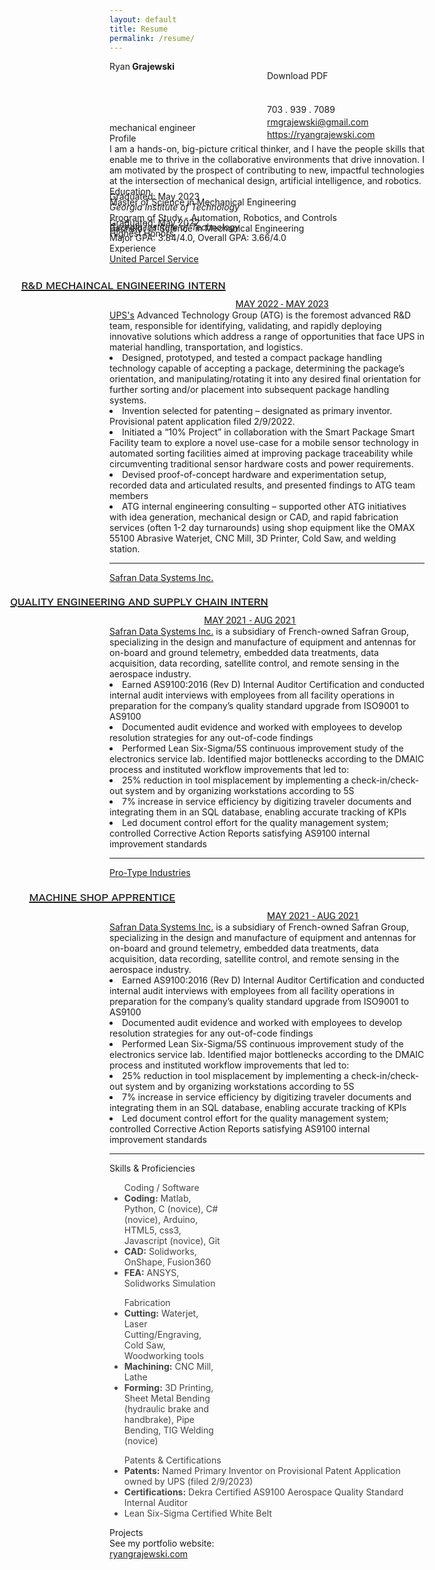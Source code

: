 ```yaml
---
layout: default
title: Resume
permalink: /resume/
---
```

<head>
  <meta charset="UTF-8">
  <title>Ryan Grajewski - Resume</title>
  <link rel="stylesheet" href="style.css">
  <link href="https://fonts.googleapis.com/css?family=Merriweather:300,400,700|Source+Sans+Pro:400,400i" rel="stylesheet">
    <link rel="stylesheet" href="style.css">
  <link href="https://fonts.googleapis.com/css?family=Merriweather:300,400,700|Source+Sans+Pro:400,400i" rel="stylesheet">
    <script src="https://unpkg.com/ionicons@5.1.2/dist/ionicons.js"></script>
  <link href="https://unpkg.com/ionicons@4.5.10-0/dist/css/ionicons.min.css" rel="stylesheet">
  <script>
    function toggleAccordion(id) {
    const item = document.getElementById(id);
    item.classList.toggle("active");
    }
  </script>
</head>

<div class="section row">
  <div class="col">
    <div class="style1">Ryan<span style="font-weight:700"> Grajewski</span></div>
  </div>
  <div class="contact-info col" style="break-after: always; margin-left: 50%; margin-top: -2px; margin-bottom:0px;">
    <div class="downloadButton" style="margin-bottom: 3px;" id="pdf" href="#" style="margin-right: 0px;">Download PDF</div><br><br>
    <div style="margin-bottom: 3px;">703 . 939 . 7089</div>
    <div style="margin-bottom: 3px;"><a href="rmgrajewski@gmail.com" style="color:">rmgrajewski@gmail.com</a></div>
    <div style="margin-bottom: 3px;"><a href="http://ryangrajewski.com">https://ryangrajewski.com</a></div>
  </div>
  <div class="section-text col" style="margin-top: -31px; margin-bottom: 0px;">
    <div class="style4">
      mechanical engineer
    </div>
  </div>
</div>

<div class="section row">
  <div class="col">
    <div class="style2">Profile</div>
  </div>
  <div class="section-text col-right row" style="text-align: justify;"> I am a hands-on, big-picture critical thinker, and I have the people skills that enable me to thrive in the collaborative environments that drive innovation. I am motivated by the prospect of contributing to new, impactful technologies at the intersection of mechanical design, artificial intelligence, and robotics.
  </div>
</div>
<div class="section row">
  <div class="col">
    <div class="style2">Education</div>
  </div>
  <div class="section-text col-right">
    <div class="row">
      <div class="style5"><span class="emph">Master of Science</span> in Mechanical Engineering</div>
      <div class="col-right light" style="margin-top: -26px;">Graduated: May 2023</div>
    </div>
    <div style="font-style: oblique;">Georgia Institute of Technology</div>
    <div class="row">
      <div class="col light">Program of Study - Automation, Robotics, and Controls</div>
    </div>
  </div>
  <div class="section-text col-right">
    <div class="row">
      <div class="style5"><span class="emph">Bachelor of Science</span> in Mechanical Engineering</div>
      <div class="col-right light" style="margin-top: -26px;">Graduated: May 2022<br>Highest Honors</div>
    </div>
    <div style="font-style: oblique; margin-top:-27px">Georgia Institute of Technology</div>
    <div class="row">
      <div class="col light">Major GPA: 3.84/4.0, Overall GPA: 3.66/4.0</div>
    </div>
  </div>
</div>




<div class="section row">
  <div class="col">
    <div class="style2">Experience</div>
  </div>
  <div class="section-text col-right">
    <div class="row">
      <div class="col">
        <div class="container_accordion">
          <div class="accordion">
            <div class="accordion-item" id="question1">
              <a class="accordion-link" href="#question1" onclick="toggleAccordion('question1')">
                <div class="style6">United Parcel Service</div>
                <div class="col-left" style="position:relative; margin-top:4%;margin-left:-28%; font-size:20px; font-variant: small-caps;font-family: Roboto, sans-serif;">
                  r&d mechaincal engineering intern
                </div>
                <div class="col-left" style="position:relative; margin-top:2%;margin-left:40%; font-size:15px; font-variant: small-caps;font-family: Roboto, sans-serif;">
                  MAY 2022 - MAY 2023
                </div>
                <i class="icon ion-md-arrow-forward"></i>
                <i class="icon ion-md-arrow-down"></i>
              </a>
              <div class="answer">
                <div class="companyProfile">
                  <a href="https://www.ups.com/">UPS's</a> Advanced Technology Group (ATG) is the foremost advanced R&D team, responsible for identifying, validating, and rapidly deploying innovative solutions which address a range of opportunities that face UPS in material handling, transportation, and logistics.
                </div>
                <li class="jobBullet1">Designed, prototyped, and tested a compact package handling technology capable of accepting a package, determining the package’s orientation, and manipulating/rotating it into any desired final orientation for further sorting and/or placement into subsequent package handling systems.</li>
                <li class="jobBullet2">Invention selected for patenting – designated as primary inventor. Provisional patent application filed 2/9/2022.</li>
                <li class="jobBullet1">Initiated a “10% Project” in collaboration with the Smart Package Smart Facility team to explore a novel use-case for a mobile sensor technology in automated sorting facilities aimed at improving package traceability while circumventing traditional sensor hardware costs and power requirements.</li>
                <li class="jobBullet2">Devised proof-of-concept hardware and experimentation setup, recorded data and articulated results, and presented findings to ATG team members</li>
                <li class="jobBullet1">ATG internal engineering consulting – supported other ATG initiatives with idea generation, mechanical design or CAD, and rapid fabrication services (often 1-2 day turnarounds) using shop equipment like the OMAX 55100 Abrasive Waterjet, CNC Mill, 3D Printer, Cold Saw, and welding station.</li>
              </div>
              <hr>
            </div>
            <div class="accordion-item" id="question2">
              <a class="accordion-link" href="#question2" onclick="toggleAccordion('question2')">
                <div class="style6">Safran Data Systems Inc.</div>
                <div class="col-left" style="position:relative; margin-top:3.5%;margin-left:-31.5%; font-size:20px; font-variant: small-caps;font-family: Roboto, sans-serif;">
                  quality engineering and supply chain intern
                </div>
                <div class="col-left" style="position:relative; margin-top:2%;margin-left:30%; font-size:15px; font-variant: small-caps;font-family: Roboto, sans-serif;">
                  MAY 2021 - AUG 2021
                </div>
                <i class="icon ion-md-arrow-forward"></i>
                <i class="icon ion-md-arrow-down"></i>
              </a>
              <div class="answer">
                <div class="companyProfile">
                  <a href="https://www.safrandatasystemsus.com/">Safran Data Systems Inc.</a> is a subsidiary of French-owned Safran Group, specializing in the design and manufacture of equipment and antennas for on-board and ground telemetry, embedded data treatments, data acquisition, data recording, satellite control, and remote sensing in the aerospace industry.
                </div>
                <li class="jobBullet1">Earned AS9100:2016 (Rev D) Internal Auditor Certification and conducted internal audit interviews with employees from all facility operations in preparation for the company’s quality standard upgrade from ISO9001 to AS9100</li>
                <li class="jobBullet2">Documented audit evidence and worked with employees to develop resolution strategies for any out-of-code findings</li>
                <li class="jobBullet1">Performed Lean Six-Sigma/5S continuous improvement study of the electronics service lab. Identified major bottlenecks according to the DMAIC process and instituted workflow improvements that led to:</li>
                <li class="jobBullet2">25% reduction in tool misplacement by implementing a check-in/check-out system and by organizing workstations according to 5S</li>
                <li class="jobBullet2">7% increase in service efficiency by digitizing traveler documents and integrating them in an SQL database, enabling accurate tracking of KPIs</li>
                <li class="jobBullet1">Led document control effort for the quality management system; controlled Corrective Action Reports satisfying AS9100 internal improvement standards</li>
              </div>
              <hr>
            </div>
            <div class="accordion-item" id="question3">
              <a class="accordion-link" href="#question3" onclick="toggleAccordion('question3')">
                <div class="style6">Pro-Type Industries</div>
                <div class="col-left" style="position:relative; margin-top:3.5%;margin-left:-25.5%; font-size:20px; font-variant: small-caps;font-family: Roboto, sans-serif;">
                  machine shop apprentice
                </div>
                <div class="col-left" style="position:relative; margin-top:2%;margin-left:50%; font-size:15px; font-variant: small-caps;font-family: Roboto, sans-serif;">
                  MAY 2021 - AUG 2021
                </div>
                <i class="icon ion-md-arrow-forward"></i>
                <i class="icon ion-md-arrow-down"></i>
              </a>
              <div class="answer">
                <div class="companyProfile">
                  <a href="https://www.safrandatasystemsus.com/">Safran Data Systems Inc.</a> is a subsidiary of French-owned Safran Group, specializing in the design and manufacture of equipment and antennas for on-board and ground telemetry, embedded data treatments, data acquisition, data recording, satellite control, and remote sensing in the aerospace industry.
                </div>
                <li class="jobBullet1">Earned AS9100:2016 (Rev D) Internal Auditor Certification and conducted internal audit interviews with employees from all facility operations in preparation for the company’s quality standard upgrade from ISO9001 to AS9100</li>
                <li class="jobBullet2">Documented audit evidence and worked with employees to develop resolution strategies for any out-of-code findings</li>
                <li class="jobBullet1">Performed Lean Six-Sigma/5S continuous improvement study of the electronics service lab. Identified major bottlenecks according to the DMAIC process and instituted workflow improvements that led to:</li>
                <li class="jobBullet2">25% reduction in tool misplacement by implementing a check-in/check-out system and by organizing workstations according to 5S</li>
                <li class="jobBullet2">7% increase in service efficiency by digitizing traveler documents and integrating them in an SQL database, enabling accurate tracking of KPIs</li>
                <li class="jobBullet1">Led document control effort for the quality management system; controlled Corrective Action Reports satisfying AS9100 internal improvement standards</li>
              </div>
              <hr>
            </div>
          </div>
        </div>
      </div>
    </div>
  </div>
</div>

<div class="section row">
  <div class="col" style="text-align: left;">
    <div class="style2">Skills & Proficiencies</div>
  </div>
  <div class="section-text col-right row">
    <ul class="skills" style="width:31%; color: #444;">
      <div class="style3">Coding / Software</div>
      <li><b>Coding:</b> Matlab, Python, C (novice), C# (novice), Arduino, HTML5, css3, Javascript (novice), Git</li>
      <li><b>CAD:</b> Solidworks, OnShape, Fusion360</li>
      <li><b>FEA:</b> ANSYS, Solidworks Simulation</li>
      </ul>
      <ul class="skills" style="width:31%; color: #444;">
        <div class="style3">
          Fabrication
        </div>
        <li><b>Cutting:</b> Waterjet, Laser Cutting/Engraving, Cold Saw, Woodworking tools</li>
        <li><b>Machining:</b> CNC Mill, Lathe</li>
        <li><b>Forming:</b> 3D Printing, Sheet Metal Bending (hydraulic brake and handbrake), Pipe Bending, TIG Welding (novice)</li>
      </ul>
      <ul class="skills" style="width=31%; color: #444;">
        <div class="style3">
          Patents & Certifications</div>
        <li><span style="font-weight:bold;">Patents:</span> Named Primary Inventor on Provisional Patent Application owned by UPS (filed 2/9/2023)</li>
        <li><b>Certifications:</b> Dekra Certified AS9100 Aerospace Quality Standard Internal Auditor</li>
        <li>Lean Six-Sigma Certified White Belt</li>
      </ul>
    </div>
  </div>
  <div class="section row">
    <div class="col">
      <div class="style2">Projects</div>
    </div>
    <div class="section-text col-right">
      <div class="style5">See my portfolio website: <div class="downloadButton" href="https://ryangrajewski.com" style="text-decoration: underline;">ryangrajewski.com</div>
      </div>
    </div>
  </div>
</div>



